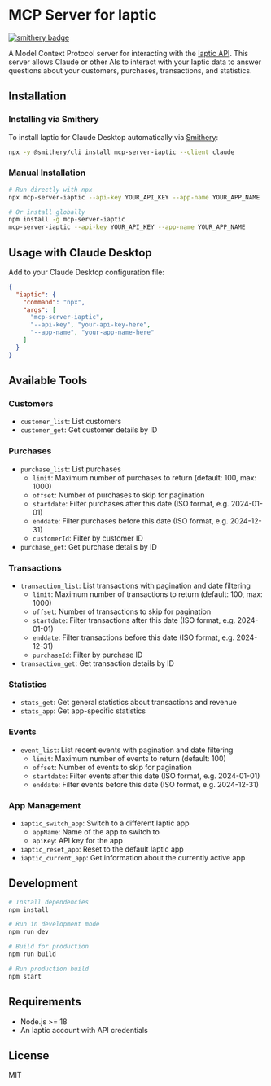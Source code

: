 # MCP Server for Iaptic
[![smithery badge](https://smithery.ai/badge/mcp-server-iaptic)](https://smithery.ai/server/mcp-server-iaptic)

A Model Context Protocol server for interacting with the [Iaptic API](https://www.iaptic.com). This server allows Claude or other AIs to interact with your Iaptic data to answer questions about your customers, purchases, transactions, and statistics.

## Installation

### Installing via Smithery

To install Iaptic for Claude Desktop automatically via [Smithery](https://smithery.ai/server/mcp-server-iaptic):

```bash
npx -y @smithery/cli install mcp-server-iaptic --client claude
```

### Manual Installation
```bash
# Run directly with npx
npx mcp-server-iaptic --api-key YOUR_API_KEY --app-name YOUR_APP_NAME

# Or install globally
npm install -g mcp-server-iaptic
mcp-server-iaptic --api-key YOUR_API_KEY --app-name YOUR_APP_NAME
```

## Usage with Claude Desktop

Add to your Claude Desktop configuration file:

```json
{
  "iaptic": {
    "command": "npx",
    "args": [
      "mcp-server-iaptic",
      "--api-key", "your-api-key-here",
      "--app-name", "your-app-name-here"
    ]
  }
}
```

## Available Tools

### Customers
- `customer_list`: List customers
- `customer_get`: Get customer details by ID

### Purchases
- `purchase_list`: List purchases
  - `limit`: Maximum number of purchases to return (default: 100, max: 1000)
  - `offset`: Number of purchases to skip for pagination
  - `startdate`: Filter purchases after this date (ISO format, e.g. 2024-01-01)
  - `enddate`: Filter purchases before this date (ISO format, e.g. 2024-12-31)
  - `customerId`: Filter by customer ID
- `purchase_get`: Get purchase details by ID

### Transactions
- `transaction_list`: List transactions with pagination and date filtering
  - `limit`: Maximum number of transactions to return (default: 100, max: 1000)
  - `offset`: Number of transactions to skip for pagination
  - `startdate`: Filter transactions after this date (ISO format, e.g. 2024-01-01)
  - `enddate`: Filter transactions before this date (ISO format, e.g. 2024-12-31)
  - `purchaseId`: Filter by purchase ID
- `transaction_get`: Get transaction details by ID

### Statistics
- `stats_get`: Get general statistics about transactions and revenue
- `stats_app`: Get app-specific statistics

### Events
- `event_list`: List recent events with pagination and date filtering
  - `limit`: Maximum number of events to return (default: 100)
  - `offset`: Number of events to skip for pagination
  - `startdate`: Filter events after this date (ISO format, e.g. 2024-01-01)
  - `enddate`: Filter events before this date (ISO format, e.g. 2024-12-31)

### App Management
- `iaptic_switch_app`: Switch to a different Iaptic app
  - `appName`: Name of the app to switch to
  - `apiKey`: API key for the app
- `iaptic_reset_app`: Reset to the default Iaptic app
- `iaptic_current_app`: Get information about the currently active app

## Development

```bash
# Install dependencies
npm install

# Run in development mode
npm run dev

# Build for production
npm run build

# Run production build
npm start
```

## Requirements

- Node.js >= 18
- An Iaptic account with API credentials

## License

MIT 
